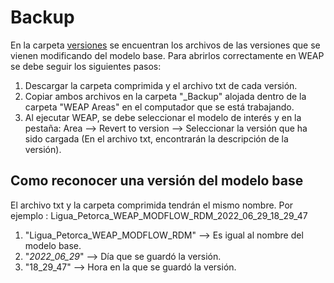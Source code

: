 # Backup
En la carpeta [versiones](https://drive.google.com/drive/folders/13Nzx3feUKlYhbTpyBIJNq1DmVB3f3x_f?usp=sharing) se encuentran los archivos de las versiones que se vienen modificando del modelo base. Para abrirlos correctamente en WEAP se debe seguir los siguientes pasos:
1. Descargar la carpeta comprimida y el archivo txt de cada versión.
2. Copiar ambos archivos en la carpeta "_Backup" alojada dentro de la carpeta "WEAP Areas" en el computador que se está trabajando.
3. Al ejecutar WEAP, se debe seleccionar el modelo de interés y en la pestaña: Area --> Revert to version --> Seleccionar la versión que ha sido cargada (En el archivo txt, encontrarán la descripción de la versión).

## Como reconocer una versión del modelo base
El archivo txt y la carpeta comprimida tendrán el mismo nombre. Por ejemplo : Ligua_Petorca_WEAP_MODFLOW_RDM_2022_06_29_18_29_47
1. "Ligua_Petorca_WEAP_MODFLOW_RDM" --> Es igual al nombre del modelo base.
2. "_2022_06_29_"                   --> Día que se guardó la versión.
3. "18_29_47"                       --> Hora en la que se guardó la versión.
